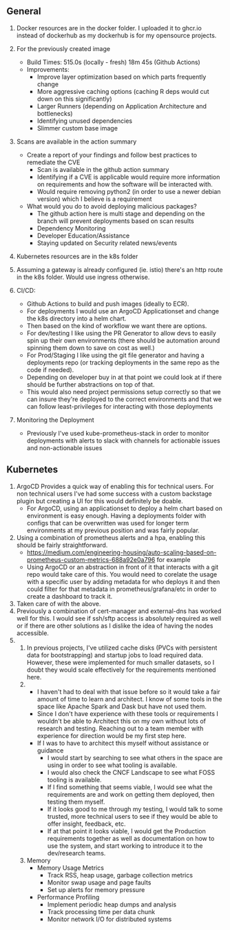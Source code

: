 ## General

1. Docker resources are in the docker folder. I uploaded it to ghcr.io instead of dockerhub as my dockerhub is for my opensource projects.
2. For the previously created image

   - Build Times: 515.0s (locally - fresh) 18m 45s (Github Actions)
   - Improvements:
     - Improve layer optimization based on which parts frequently change
     - More aggressive caching options (caching R deps would cut down on this significantly)
     - Larger Runners (depending on Application Architecture and bottlenecks)
     - Identifying unused dependencies
     - Slimmer custom base image

3. Scans are available in the action summary

   - Create a report of your findings and follow best practices to remediate the CVE
     - Scan is available in the github action summary
     - Identifying if a CVE is applicable would require more information on requirements and how the software will be interacted with.
     - Would require removing python2 (in order to use a newer debian version) which I believe is a requirement
   - What would you do to avoid deploying malicious packages?
     - The github action here is multi stage and depending on the branch will prevent deployments based on scan results
     - Dependency Monitoring
     - Developer Education/Assistance
     - Staying updated on Security related news/events

4. Kubernetes resources are in the k8s folder
5. Assuming a gateway is already configured (ie. istio) there's an http route in the k8s folder. Would use ingress otherwise.
6. CI/CD:
   - Github Actions to build and push images (ideally to ECR).
   - For deployments I would use an ArgoCD Applicationset and change the k8s directory into a helm chart.
   - Then based on the kind of workflow we want there are options.
   - For dev/testing I like using the PR Generator to allow devs to easily spin up their own environments (there should be automation around spinning them down to save on cost as well.)
   - For Prod/Staging I like using the git file generator and having a deployments repo (or tracking deployments in the same repo as the code if needed).
   - Depending on developer buy in at that point we could look at if there should be further abstractions on top of that.
   - This would also need project permissions setup correctly so that we can insure they're deployed to the correct environments and that we can follow least-privileges for interacting with those deployments
7. Monitoring the Deployment
   - Previously I've used kube-prometheus-stack in order to monitor deployments with alerts to slack with channels for actionable issues and non-actionable issues

## Kubernetes

1. ArgoCD Provides a quick way of enabling this for technical users. For non technical users I've had some success with a custom backstage plugin but creating a UI for this would definitely be doable.
   - For ArgoCD, using an applicationset to deploy a helm chart based on environment is easy enough. Having a deployments folder with configs that can be overwritten was used for longer term environments at my previous position and was fairly popular.
2. Using a combination of prometheus alerts and a hpa, enabling this should be fairly straightforward.
   - https://medium.com/engineering-housing/auto-scaling-based-on-prometheus-custom-metrics-688a92e0a796 for example
   - Using ArgoCD or an abstraction in front of it that interacts with a git repo would take care of this. You would need to corelate the usage with a specific user by adding metadata for who deploys it and then could filter for that metadata in prometheus/grafana/etc in order to create a dashboard to track it.
3. Taken care of with the above.
4. Previously a combination of cert-manager and external-dns has worked well for this. I would see if ssh/sftp access is absolutely required as well or if there are other solutions as I dislike the idea of having the nodes accessible.
5. 1. In previous projects, I've utilized cache disks (PVCs with persistent data for bootstrapping) and startup jobs to load required data. However, these were implemented for much smaller datasets, so I doubt they would scale effectively for the requirements mentioned here.
   2. - I haven't had to deal with that issue before so it would take a fair amount of time to learn and architect. I know of some tools in the space like Apache Spark and Dask but have not used them.
      - Since I don't have experience with these tools or requirements I wouldn't be able to Architect this on my own without lots of research and testing. Reaching out to a team member with experience for direction would be my first step here.
      - If I was to have to architect this myself without assistance or guidance
        - I would start by searching to see what others in the space are using in order to see what tooling is available.
        - I would also check the CNCF Landscape to see what FOSS tooling is available.
        - If I find something that seems viable, I would see what the requirements are and work on getting them deployed, then testing them myself.
        - If it looks good to me through my testing, I would talk to some trusted, more technical users to see if they would be able to offer insight, feedback, etc.
        - If at that point it looks viable, I would get the Production requirements together as well as documentation on how to use the system, and start working to introduce it to the dev/research teams.
   3. Memory
      - Memory Usage Metrics
        - Track RSS, heap usage, garbage collection metrics
        - Monitor swap usage and page faults
        - Set up alerts for memory pressure
      - Performance Profiling
        - Implement periodic heap dumps and analysis
        - Track processing time per data chunk
        - Monitor network I/O for distributed systems
